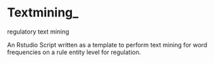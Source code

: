 # Textmining_
regulatory text mining

An Rstudio Script written as a template to perform text mining for word frequencies on a rule entity level for regulation. 
